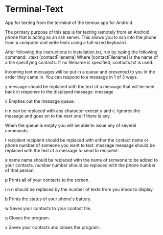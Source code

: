 # Terminal-Text
App for texting from the terminal of the termux app for Android.

The primary purpose of this app is for texting remotely from an Android phone that is acting as an ssh server.
This allows you to ssh into the phone from a computer and write texts using a full-sized keyboard.

After following the instructions in installation.txt, run by typing the following command:
  ./text [contactFilename]
Where [contactFilename] is the name of a file specifying contacts. If no filename is specified, contacts.txt is used.


Incoming text messages will be put in a queue and presented to you in the order they came in.
You can respond to a message in 1 of 3 ways.

  y         message should be replaced with the text of a message that will be sent back in response to the displayed message.
  message 
  
  c         Empties out the message queue.
  
  n         n can be replaced with any character except y and c. Ignores the message and goes on to the next one if there is any.


When the queue is empty you will be able to issue any of several commands:

  t recipient   recipient should be replaced with either the contact name or phone number of someone you want to text.
  message       message should be replaced with the text of a message to send to recipient.
  
  a name        name should be replaced with the name of someone to be added to your contacts. 
  number        number should be replaced with the phone number of that person.
  
  p             Prints all of your contacts to the screen.
  
  i n           n should be replaced by the number of texts from you inbox to display.
  
  b             Prints the status of your phone's battery.
  
  w             Saves your contacts to your contact file.

  q             Closes the program.
  
  x             Saves your contacts and closes the program.
  
